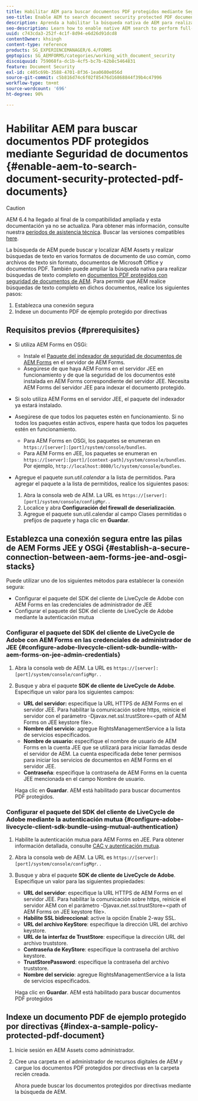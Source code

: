 ```yaml
---
title: Habilitar AEM para buscar documentos PDF protegidos mediante Seguridad de documentos
seo-title: Enable AEM to search document security protected PDF documents
description: Aprenda a habilitar la búsqueda nativa de AEM para realizar búsquedas de texto completo en documentos PDF protegidos por DRM.
seo-description: Learn how to enable native AEM search to perform full-text search on DRM protected PDF documents.
uuid: c743cda3-252f-4c1f-8d94-e6d26d91dcd8
contentOwner: khsingh
content-type: reference
products: SG_EXPERIENCEMANAGER/6.4/FORMS
geptopics: SG_AEMFORMS/categories/working_with_document_security
discoiquuid: 759068fa-dc1b-4cf5-bc7b-62b8c5464831
feature: Document Security
exl-id: c405c69b-3588-4701-8f36-1ea0680e056d
source-git-commit: c5b816d74c6f02f85476d16868844f39b4c47996
workflow-type: tm+mt
source-wordcount: '696'
ht-degree: 90%

---
```


# Habilitar AEM para buscar documentos PDF protegidos mediante Seguridad de documentos {#enable-aem-to-search-document-security-protected-pdf-documents}

>[!CAUTION]
>
>AEM 6.4 ha llegado al final de la compatibilidad ampliada y esta documentación ya no se actualiza. Para obtener más información, consulte nuestra [períodos de asistencia técnica](https://helpx.adobe.com/es/support/programs/eol-matrix.html). Buscar las versiones compatibles [here](https://experienceleague.adobe.com/docs/).

La búsqueda de AEM puede buscar y localizar AEM Assets y realizar búsquedas de texto en varios formatos de documento de uso común, como archivos de texto sin formato, documentos de Microsoft Office y documentos PDF. También puede ampliar la búsqueda nativa para realizar búsquedas de texto completo en [documentos PDF protegidos con seguridad de documentos de AEM](/help/forms/using/admin-help/document-security.md). Para permitir que AEM realice búsquedas de texto completo en dichos documentos, realice los siguientes pasos:

1. Establezca una conexión segura
1. Indexe un documento PDF de ejemplo protegido por directivas

## Requisitos previos {#prerequisites}

* Si utiliza AEM Forms en OSGi:

   * Instale el [Paquete del indexador de seguridad de documentos de AEM Forms](https://helpx.adobe.com/es/aem-forms/kb/aem-forms-releases.html) en el servidor de AEM Forms.
   * Asegúrese de que haya AEM Forms en el servidor JEE en funcionamiento y de que la seguridad de los documentos esté instalada en AEM Forms correspondiente del servidor JEE. Necesita AEM Forms del servidor JEE para indexar el documento protegido.

* Si solo utiliza AEM Forms en el servidor JEE, el paquete del indexador ya estará instalado.
* Asegúrese de que todos los paquetes estén en funcionamiento. Si no todos los paquetes están activos, espere hasta que todos los paquetes estén en funcionamiento.

   * Para AEM Forms en OSGi, los paquetes se enumeran en `https://[server]:[port]/system/console/bundles`.
   * Para AEM Forms en JEE, los paquetes se enumeran en `https://[server]:[port]/[context-path]/system/console/bundles`. Por ejemplo, `http://localhost:8080/lc/system/console/bundles`.

* Agregue el paquete *sun.util.calendar* a la lista de permitidos. Para agregar el paquete a la lista de permitidos, realice los siguientes pasos:

   1. Abra la consola web de AEM. La URL es `https://[server]:[port]/system/console/configMgr`. .
   1. Localice y abra **Configuración del firewall de deserialización**.
   1. Agregue el paquete sun.util.calendar al campo Clases permitidas o prefijos de paquete y haga clic en **Guardar**.

## Establezca una conexión segura entre las pilas de AEM Forms JEE y OSGi {#establish-a-secure-connection-between-aem-forms-jee-and-osgi-stacks}

Puede utilizar uno de los siguientes métodos para establecer la conexión segura:

* Configurar el paquete del SDK del cliente de LiveCycle de Adobe con AEM Forms en las credenciales de administrador de JEE
* Configurar el paquete del SDK del cliente de LiveCycle de Adobe mediante la autenticación mutua

### Configurar el paquete del SDK del cliente de LiveCycle de Adobe con AEM Forms en las credenciales de administrador de JEE {#configure-adobe-livecycle-client-sdk-bundle-with-aem-forms-on-jee-admin-credentials}

1. Abra la consola web de AEM. La URL es `https://[server]:[port]/system/console/configMgr`. .
1. Busque y abra el paquete **SDK de cliente de LiveCycle de Adobe**. Especifique un valor para los siguientes campos:

   * **URL del servidor:** especifique la URL HTTPS de AEM Forms en el servidor JEE. Para habilitar la comunicación sobre https, reinicie el servidor con el parámetro -Djavax.net.ssl.trustStore=&lt;path of AEM Forms on JEE keystore file>.
   * **Nombre del servicio**: agregue RightsManagementService a la lista de servicios especificados.
   * **Nombre de usuario:** especifique el nombre de usuario de AEM Forms en la cuenta JEE que se utilizará para iniciar llamadas desde el servidor de AEM. La cuenta especificada debe tener permisos para iniciar los servicios de documentos en AEM Forms en el servidor JEE.
   * **Contraseña**: especifique la contraseña de AEM Forms en la cuenta JEE mencionada en el campo Nombre de usuario.

   Haga clic en **Guardar**. AEM está habilitado para buscar documentos PDF protegidos.

### Configurar el paquete del SDK del cliente de LiveCycle de Adobe mediante la autenticación mutua {#configure-adobe-livecycle-client-sdk-bundle-using-mutual-authentication}

1. Habilite la autenticación mutua para AEM Forms en JEE. Para obtener información detallada, consulte [CAC y autenticación mutua](https://helpx.adobe.com/es/livecycle/kb/cac-mutual-authentication.html).
1. Abra la consola web de AEM. La URL es `https://[server]:[port]/system/console/configMgr`. .
1. Busque y abra el paquete **SDK de cliente de LiveCycle de Adobe**. Especifique un valor para las siguientes propiedades:

   * **URL del servidor**: especifique la URL HTTPS de AEM Forms en el servidor JEE. Para habilitar la comunicación sobre https, reinicie el servidor AEM con el parámetro -Djavax.net.ssl.trustStore=&lt;path of AEM Forms on JEE keystore file>.
   * **Habilite SSL bidireccional**: active la opción Enable 2-way SSL.
   * **URL del archivo KeyStore**: especifique la dirección URL del archivo keystore.
   * **URL de la interfaz de TrustStore**: especifique la dirección URL del archivo truststore.
   * **Contraseña de KeyStore**: especifique la contraseña del archivo keystore.
   * **TrustStorePassword**: especifique la contraseña del archivo truststore.
   * **Nombre del servicio**: agregue RightsManagementService a la lista de servicios especificados.

   Haga clic en **Guardar**. AEM está habilitado para buscar documentos PDF protegidos

## Indexe un documento PDF de ejemplo protegido por directivas {#index-a-sample-policy-protected-pdf-document}

1. Inicie sesión en AEM Assets como administrador.
1. Cree una carpeta en el administrador de recursos digitales de AEM y cargue los documentos PDF protegidos por directivas en la carpeta recién creada.

   Ahora puede buscar los documentos protegidos por directivas mediante la búsqueda de AEM.
